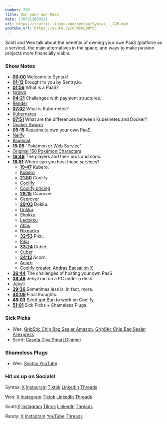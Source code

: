 ```yaml
---
number: 730
title: Own your own PaaS
date: 1707912000321
url: https://traffic.libsyn.com/syntax/Syntax_-_729.mp3
youtube_url: https://youtu.be/nCWznQ0HY9c
---
```


Scott and Wes talk about the benefits of owning your own PaaS (platform as a service), the main alternatives in the space, and ways to make passion projects more financially viable.

### Show Notes

- **[00:00](#t=00:00)** Welcome to Syntax!
- **[01:12](#t=01:12)** Brought to you by Sentry.io.
- **[01:56](#t=01:56)** What is a PaaS?
- [NGINX](https://nginx.org/en/)
- **[04:21](#t=04:21)** Challenges with payment structures.
- [Render](https://render.com/)
- **[07:02](#t=07:02)** What is Kubernetes?
- [Kubernetes](https://kubernetes.io/docs/tutorials/kubernetes-basics/)
- **[07:51](#t=07:51)** What are the differences between Kubernetes and Docker?
- [Docker Swarm](https://docs.docker.com/engine/swarm/)
- **[09:15](#t=09:15)** Reasons to own your own PaaS.
- [Nelify](https://www.netlify.com/)
- [Bluehost](https://www.bluehost.com/)
- **[15:05](#t=15:05)** "Pokémon or Web Service"
- [Original 150 Pokémon Characters](https://www.giantbomb.com/profile/wakka/lists/the-150-original-pokemon/59579/)
- **[16:49](#t=16:49)** The players and their pros and cons.
- **[18:51](#t=18:51)** Where can you host these services?
  - **[19:47](#t=19:47)** Kubero.
  - [Kubero](https://github.com/kubero-dev/kubero)
  - **[21:50](#t=21:50)** Coolify.
  - [Coolify](https://coolify.io/)
  - [Coolify pricing](https://coolify.io/pricing)
  - **[28:15](#t=28:15)** Caprover.
  - [Caprover](https://caprover.com/)
  - **[29:03](#t=29:03)** Dokku.
  - [Dokku](https://dokku.com/)
  - [Shokku](https://shokku.dev/)
  - [Ledokku](https://github.com/ledokku/ledokku)
  - [Atlas](https://github.com/cywio/atlas)
  - [Nixpacks](https://nixpacks.com/docs/getting-started)
  - **[32:53](#t=32:53)** Piku.
  - [Piku](https://github.com/piku/piku)
  - **[33:24](#t=33:24)** Cuber.
  - [Cuber](https://cuber.cloud/)
  - **[34:13](#t=34:13)** Acorn.
  - [Acorn](https://github.com/acorn-io/acorn)
  - [Coolify creator, Andras Bacsai on X](https://twitter.com/heyandras)
- **[36:44](#t=36:44)** The challenges of hosting your own PaaS.
- **[38:46](#t=38:46)** Jekyll ran on a PC under a desk.
- [Jekyll](https://github.com/jekyll/jekyll)
- **[39:36](#t=39:36)** Sometimes less is, in fact, more.
- **[40:09](#t=40:09)** Final thoughts.
- **[45:03](#t=45:03)** Scott got Bun to work on Coolify.
- **[51:01](#t=51:01)** Sick Picks + Shameless Plugs.

### Sick Picks

- Wes: [GripStic Chip Bag Sealer Amazon](https://amzn.to/3OA1Tm3), [GripStic Chip Bag Sealer Aliexpress](https://www.aliexpress.com/item/1005002668950857.html)
- Scott: [Caseta Diva Smart Dimmer](https://amzn.to/3SOHIDu)

### Shameless Plugs

- Wes: [Syntax YouTube](https://www.youtube.com/@syntaxfm)

### Hit us up on Socials!

Syntax: [X](https://twitter.com/syntaxfm) [Instagram](https://www.instagram.com/syntax_fm/) [Tiktok](https://www.tiktok.com/@syntaxfm) [LinkedIn](https://www.linkedin.com/company/96077407/admin/feed/posts/) [Threads](https://www.threads.net/@syntax_fm)

Wes: [X](https://twitter.com/wesbos) [Instagram](https://www.instagram.com/wesbos/) [Tiktok](https://www.tiktok.com/@wesbos) [LinkedIn](https://www.linkedin.com/in/wesbos/) [Threads](https://www.threads.net/@wesbos)

Scott:[X](https://twitter.com/stolinski) [Instagram](https://www.instagram.com/stolinski/) [Tiktok](https://www.tiktok.com/@stolinski) [LinkedIn](https://www.linkedin.com/in/stolinski/) [Threads](https://www.threads.net/@stolinski)

Randy: [X](https://twitter.com/randyrektor) [Instagram](https://www.instagram.com/randyrektor/) [YouTube](https://www.youtube.com/@randyrektor) [Threads](https://www.threads.net/@randyrektor)
